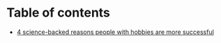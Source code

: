 # Table of contents

* [4 science-backed reasons people with hobbies are more successful](README.md)

